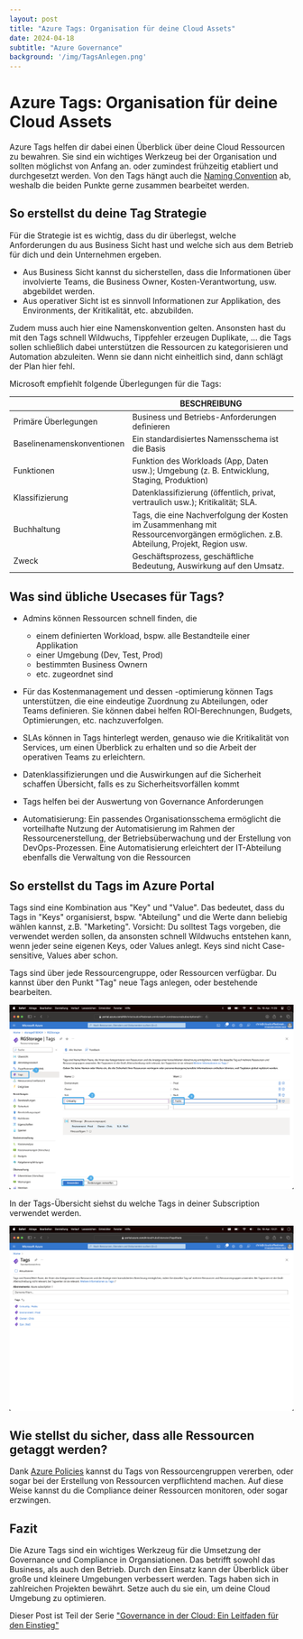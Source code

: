 ```yaml
---
layout: post
title: "Azure Tags: Organisation für deine Cloud Assets"
date: 2024-04-18
subtitle: "Azure Governance"
background: '/img/TagsAnlegen.png'
---
```

# Azure Tags: Organisation für deine Cloud Assets

Azure Tags helfen dir dabei einen Überblick über deine Cloud Ressourcen zu bewahren. Sie sind ein wichtiges Werkzeug bei der Organisation und sollten möglichst von Anfang an. oder zumindest frühzeitig etabliert und durchgesetzt werden. Von den Tags hängt auch die [Naming Convention](2024-03-30-azure-naming-conventions.md) ab, weshalb die beiden Punkte gerne zusammen bearbeitet werden.

## So erstellst du deine Tag Strategie

Für die Strategie ist es wichtig, dass du dir überlegst, welche Anforderungen du aus Business Sicht hast und welche sich aus dem Betrieb für dich und dein Unternehmen ergeben.

- Aus Business Sicht kannst du sicherstellen, dass die Informationen über involvierte Teams, die Business Owner, Kosten-Verantwortung, usw. abgebildet werden.
- Aus operativer Sicht ist es sinnvoll Informationen zur Applikation, des Environments, der Kritikalität, etc. abzubilden.

Zudem muss auch hier eine Namenskonvention gelten. Ansonsten hast du mit den Tags schnell Wildwuchs, Tippfehler erzeugen Duplikate, ... die Tags sollen schließlich dabei unterstützen die Ressourcen zu kategorisieren und Automation abzuleiten. Wenn sie dann nicht einheitlich sind, dann schlägt der Plan hier fehl.

Microsoft empfiehlt folgende Überlegungen für die Tags:


|                            | BESCHREIBUNG                                                                                                                         |
| ---------------------------- | -------------------------------------------------------------------------------------------------------------------------------------- |
| Primäre Überlegungen     | Business und Betriebs-Anforderungen definieren                                                                                       |
| Baselinenamenskonventionen | Ein standardisiertes Namensschema ist die Basis                                                                                      |
| Funktionen                 | Funktion des Workloads (App, Daten usw.); Umgebung (z. B. Entwicklung, Staging, Produktion)                                          |
| Klassifizierung            | Datenklassifizierung (öffentlich, privat, vertraulich usw.); Kritikalität; SLA.                                                    |
| Buchhaltung                | Tags, die eine Nachverfolgung der Kosten im Zusammenhang mit Ressourcenvorgängen ermöglichen. z.B. Abteilung, Projekt, Region usw. |
| Zweck                      | Geschäftsprozess, geschäftliche Bedeutung, Auswirkung auf den Umsatz.                                                              |

## Was sind übliche Usecases für Tags?

- Admins können Ressourcen schnell finden, die

  - einem definierten Workload, bspw. alle Bestandteile einer Applikation
  - einer Umgebung (Dev, Test, Prod)
  - bestimmten Business Ownern
  - etc.
    zugeordnet sind
- Für das Kostenmanagement und dessen -optimierung können Tags unterstützen, die eine eindeutige Zuordnung zu Abteilungen, oder Teams definieren. Sie können dabei helfen ROI-Berechnungen, Budgets, Optimierungen, etc. nachzuverfolgen.
- SLAs können in Tags hinterlegt werden, genauso wie die Kritikalität von Services, um einen Überblick zu erhalten und so die Arbeit der operativen Teams zu erleichtern.
- Datenklassifizierungen und die Auswirkungen auf die Sicherheit schaffen Übersicht, falls es zu Sicherheitsvorfällen kommt
- Tags helfen bei der Auswertung von Governance Anforderungen
- Automatisierung: Ein passendes Organisationsschema ermöglicht die vorteilhafte Nutzung der Automatisierung im Rahmen der Ressourcenerstellung, der Betriebsüberwachung und der Erstellung von DevOps-Prozessen. Eine Automatisierung erleichtert der IT-Abteilung ebenfalls die Verwaltung von die Ressourcen

## So erstellst du Tags im Azure Portal

Tags sind eine Kombination aus "Key" und "Value". Das bedeutet, dass du Tags in "Keys" organisierst, bspw. "Abteilung" und die Werte dann beliebig wählen kannst, z.B. "Marketing".
Vorsicht: Du solltest Tags vorgeben, die verwendet werden sollen, da ansonsten schnell Wildwuchs entstehen kann, wenn jeder seine eigenen Keys, oder Values anlegt. Keys sind nicht Case-sensitive, Values aber schon.

Tags sind über jede Ressourcengruppe, oder Ressourcen verfügbar. Du kannst über den Punkt "Tag" neue Tags anlegen, oder bestehende bearbeiten.

<img src="/img/TagsAnlegen.png" width="720" />

In der Tags-Übersicht siehst du welche Tags in deiner Subscription verwendet werden.

<img src="/img/TagsUebersicht.png" width="720" />

## Wie stellst du sicher, dass alle Ressourcen getaggt werden?

Dank [Azure Policies](2024-04-06-azure-policies-waechter-der-cloud-compliance.md) kannst du Tags von Ressourcengruppen vererben, oder sogar bei der Erstellung von Ressourcen verpflichtend machen. Auf diese Weise kannst du die Compliance deiner Ressourcen monitoren, oder sogar erzwingen.

## Fazit

Die Azure Tags sind ein wichtiges Werkzeug für die Umsetzung der Governance und Compliance in Organsiationen. Das betrifft sowohl das Business, als auch den Betrieb. Durch den Einsatz kann der Überblick über große und kleinere Umgebungen verbessert werden. Tags haben sich in zahlreichen Projekten bewährt. Setze auch du sie ein, um deine Cloud Umgebung zu optimieren.

Dieser Post ist Teil der Serie ["Governance in der Cloud: Ein Leitfaden für den Einstieg"](2024-03-18-governance-in-der-cloud.md)

